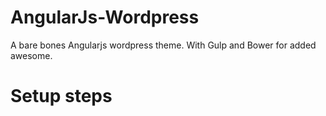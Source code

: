 AngularJs-Wordpress
===================

A bare bones Angularjs wordpress theme. With Gulp and Bower for added awesome.

Setup steps
===================
